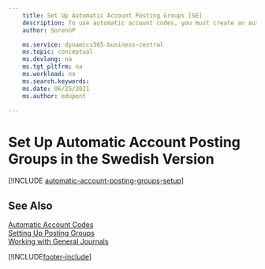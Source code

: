 ```yaml
---
    title: Set Up Automatic Account Posting Groups [SE]
    description: To use automatic account codes, you must create an automatic account posting group in the Swedish version.
    author: SorenGP

    ms.service: dynamics365-business-central
    ms.topic: conceptual
    ms.devlang: na
    ms.tgt_pltfrm: na
    ms.workload: na
    ms.search.keywords:
    ms.date: 06/25/2021
    ms.author: edupont

---
```

# Set Up Automatic Account Posting Groups in the Swedish Version

[!INCLUDE [automatic-account-posting-groups-setup](../includes/FISE/automatic-account-posting-groups-setup.md)]

## See Also

[Automatic Account Codes](automatic-account-codes.md)  
[Setting Up Posting Groups](../../finance-posting-groups.md)  
[Working with General Journals](../../ui-work-general-journals.md)  


[!INCLUDE[footer-include](../../includes/footer-banner.md)]